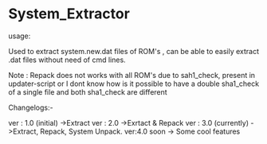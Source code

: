 # System_Extractor

usage:

Used to extract system.new.dat files of ROM's , can be able to easily extract .dat files without need of cmd lines.

Note : Repack does not works with all ROM's due to sah1_check, present in updater-script
or I dont know how is it possible to have a double sha1_check of a single file and both sha1_check are different


Changelogs:-

ver : 1.0 (initial)
 ->Extract
ver : 2.0
 ->Exrtact & Repack
ver : 3.0 (currently)
 ->Extract, Repack, System Unpack.
ver:4.0 soon
 -> Some cool features
